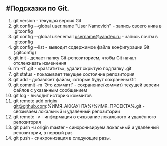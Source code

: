 #Подсказки по Git.
---
1. git version - текущая версия Git
2. git config --global user.name "User Namovich" - запись своего ника в .gitconfig
3. git config --global user.email username@yandex.ru - запись почты в .gitconfig
4. git config --list - выводит содержимое файла конфигурации Git (.gitconfig)
5. git init - делает папку Git-репозиторием, чтобы Git начал отслеживать изменения
6. rm -rf .git - «разгитить», удалит скрытую подпапку .git
7. git status - показывает текущее состояние репозитория
8. git add - добавляет файлы, которые будут сохранены Git
9. git commit -m 'Это коммит!' - сохранение(коммит) текущей версии файлов с указанным сообщением
10. git log - выводит историю коммитов
11. git remote add origin git@github.com:%ИМЯ_АККАУНТА%/%ИМЯ_ПРОЕКТА%.git - cвязываем локальный и удалённый репозитории
12. git remote -v - информация о сязывание локального и удалённого репозитория
13. git push -u origin master - синхронизируем локальный и удалённый репозитории, в первый раз
14. git push - синхронизация в следующие разы.
